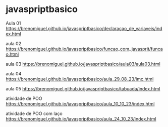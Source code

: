 # javaspriptbasico
Aula 01     https://brenomiguel.github.io/javaspriptbasico/declaraçao_de_variaveis/index.html


aula 02     https://brenomiguel.github.io/javaspriptbasico/funcao_com_javasprit/funcao.html 


aula 03     https://brenomiguel.github.io/javaspriptbasico/aula03/aula03.html

aula 04     https://brenomiguel.github.io/javaspriptbasico/aula_29_08_23/imc.html

aula 05     https://brenomiguel.github.io/javaspriptbasico/tabuada/index.html

atividade de POO   https://brenomiguel.github.io/javaspriptbasico/aula_10_10_23/index.html

atividade de POO com laço   https://brenomiguel.github.io/javaspriptbasico/aula_24_10_23/index.html
